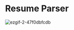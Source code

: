 # Resume Parser
![ezgif-2-47f0dbfcdb](https://user-images.githubusercontent.com/37753577/182227486-a3fdafe4-aa59-4a26-9a1a-191d7efb88bf.gif)
